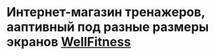 # Интернет-магазин тренажеров, ааптивный под разные размеры экранов <a href="https://daryaaniskevich.github.io/well-fitness/">WellFitness</a>
